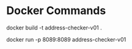 # Docker Commands

docker build -t address-checker-v01 .

docker run -p 8089:8089 address-checker-v01
